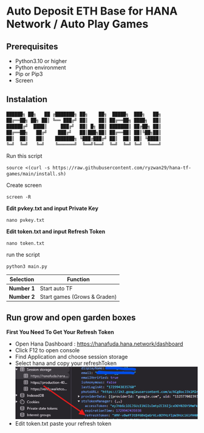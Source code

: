 # Auto Deposit ETH Base for HANA Network / Auto Play Games

## Prerequisites
- Python3.10 or higher
- Python environment
- Pip or Pip3
- Screen

## Instalation
```
██████╗ ██╗   ██ ╔███████╗ ██╗    ██╗  █████╗  ███╗   ██╗
██╔══██╗ ██╗ ██║ ╚══ ███╔╝ ██║    ██║ ██╔══██╗ ████╗  ██║
██████╔╝  ████║     ███╔╝  ██║ █╗ ██║ ███████║ ██╔██╗ ██║
██╔══██╗   ██╔╝    ███╔╝   ██║███╗██║ ██╔══██║ ██║╚██╗██║
██║  ██║   ██║    ███████╗ ╚███╔███╔╝ ██║  ██║ ██║ ╚████║
╚═╝  ╚═╝   ╚═╝    ╚══════╝  ╚══╝╚══╝  ╚═╝  ╚═╝ ╚═╝  ╚═══╝
```
Run this script
```
source <(curl -s https://raw.githubusercontent.com/ryzwan29/hana-tf-games/main/install.sh)
```
Create screen
```
screen -R
```
**Edit pvkey.txt and input Private Key**
```
nano pvkey.txt
```
**Edit token.txt and input Refresh Token**
```
nano token.txt
```

run the script
```
python3 main.py
```
| **Selection**| **Function** |
|--------------|-------------------------|
| **Number 1** | Start auto TF           |
| **Number 2** | Start games (Grows & Graden)|
## Run grow and open garden boxes

**First You Need To Get Your Refresh Token**
- Open Hana Dashboard : https://hanafuda.hana.network/dashboard
- Click F12 to open console
- Find Application and choose session storage
- Select hana and copy your refreshToken
![image](image-2.png)
- Edit token.txt paste your refresh token
